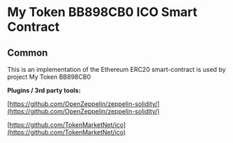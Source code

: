 # My Token BB898CB0 ICO Smart Contract

## Common

This is an implementation of the Ethereum ERC20 smart-contract is used by project My Token BB898CB0

<b>Plugins / 3rd party tools:</b>

[https://github.com/OpenZeppelin/zeppelin-solidity/](https://github.com/OpenZeppelin/zeppelin-solidity/)

[https://github.com/TokenMarketNet/ico](https://github.com/TokenMarketNet/ico)